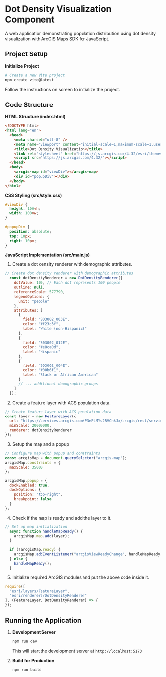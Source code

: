 # Dot Density Visualization Component

A web application demonstrating population distribution using dot density visualization with ArcGIS Maps SDK for JavaScript.

## Project Setup

**Initialize Project**
   ```bash
   # Create a new Vite project
   npm create vite@latest
   ```
   Follow the instructions on screen to initialize the project.

## Code Structure

**HTML Structure (index.html)**

```html
<!DOCTYPE html>
<html lang="en">
  <head>
    <meta charset="utf-8" />
    <meta name="viewport" content="initial-scale=1,maximum-scale=1,user-scalable=no" />
    <title>Dot Density Visualization</title>
    <link rel="stylesheet" href="https://js.arcgis.com/4.32/esri/themes/light/main.css" />
    <script src="https://js.arcgis.com/4.32/"></script>
  </head>
  <body>
    <arcgis-map id="viewDiv"></arcgis-map>
    <div id="popupDiv"></div>
  </body>
</html>
```

**CSS Styling (src/style.css)**

```css
#viewDiv {
  height: 100vh;
  width: 100vw;
}

#popupDiv {
  position: absolute;
  top: 10px;
  right: 10px;
}
```

**JavaScript Implementation (src/main.js)**

1. Create a dot density renderer with demographic attributes.

```javascript
// Create dot density renderer with demographic attributes
  const dotDensityRenderer = new DotDensityRenderer({
    dotValue: 100, // Each dot represents 100 people
    outline: null,
    referenceScale: 577790,
    legendOptions: {
      unit: "people"
    },
    attributes: [
      {
        field: "B03002_003E",
        color: "#f23c3f",
        label: "White (non-Hispanic)"
      },
      {
        field: "B03002_012E",
        color: "#e8ca0d",
        label: "Hispanic"
      },
      {
        field: "B03002_004E",
        color: "#00b6f1",
        label: "Black or African American"
      }
      // ... additional demographic groups
    ]
  });
```

2. Create a feature layer with ACS population data.

```javascript
// Create feature layer with ACS population data
const layer = new FeatureLayer({
  url: "https://services.arcgis.com/P3ePLMYs2RVChkJx/arcgis/rest/services/ACS_Population_by_Race_and_Hispanic_Origin_Boundaries/FeatureServer/2",
  minScale: 20000000,
  renderer: dotDensityRenderer
});
```

3. Setup the map and a popup

```javascript
// Configure map with popup and constraints
const arcgisMap = document.querySelector("arcgis-map");
arcgisMap.constraints = {
  maxScale: 35000
};

arcgisMap.popup = {
  dockEnabled: true,
  dockOptions: {
    position: "top-right",
    breakpoint: false
  }
};
```

4. Check if the map is ready and add the layer to it.

```javascript
// Set up map initialization
  async function handleMapReady() {
    arcgisMap.map.add(layer);
  }

  if (!arcgisMap.ready) {
    arcgisMap.addEventListener("arcgisViewReadyChange", handleMapReady, { once: true });
  } else {
    handleMapReady();
  }
```

5. Initialize required ArcGIS modules and put the above code inside it.

```javascript
require([
  "esri/layers/FeatureLayer",
  "esri/renderers/DotDensityRenderer"
], (FeatureLayer, DotDensityRenderer) => {
});
```

## Running the Application

1. **Development Server**
   ```bash
   npm run dev
   ```
   This will start the development server at `http://localhost:5173`

2. **Build for Production**
   ```bash
   npm run build
   ```
